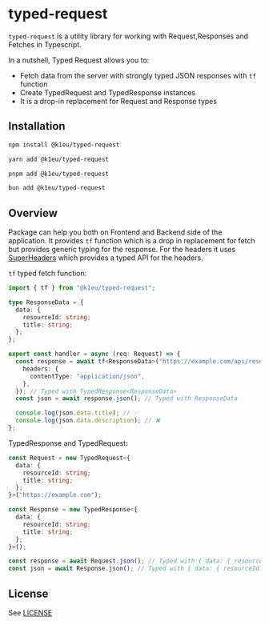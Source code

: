 # typed-request

`typed-request` is a utility library for working with Request,Responses and Fetches in Typescript.

In a nutshell, Typed Request allows you to:

- Fetch data from the server with strongly typed JSON responses with `tf` function
- Create TypedRequest and TypedResponse instances
- It is a drop-in replacement for Request and Response types

## Installation

```sh
npm install @k1eu/typed-request
```

```sh
yarn add @k1eu/typed-request
```

```sh
pnpm add @k1eu/typed-request
```

```sh
bun add @k1eu/typed-request
```

## Overview

Package can help you both on Frontend and Backend side of the application.
It provides `tf` function which is a drop in replacement for fetch but provides generic typing for the response.
For the headers it uses [SuperHeaders](https://github.com/mjackson/superheaders) which provides a typed API for the headers.

`tf` typed fetch function:

```ts
import { tf } from "@k1eu/typed-request";

type ResponseData = {
  data: {
    resourceId: string;
    title: string;
  };
};

export const handler = async (req: Request) => {
  const response = await tf<ResponseData>("https://example.com/api/resource", {
    headers: {
      contentType: "application/json",
    },
  }); // Typed with TypedResponse<ResponseData>
  const json = await response.json(); // Typed with ResponseData

  console.log(json.data.title); // ✅
  console.log(json.data.description); // ❌
};
```

TypedResponse and TypedRequest:

```ts
const Request = new TypedRequest<{
  data: {
    resourceId: string;
    title: string;
  };
}>("https://example.com");

const Response = new TypedResponse<{
  data: {
    resourceId: string;
    title: string;
  };
}>();

const response = await Request.json(); // Typed with { data: { resourceId: string; title: string; } }
const json = await Response.json(); // Typed with { data: { resourceId: string; title: string; } }
```

## License

See [LICENSE](https://github.com/k1eu/typed-request/blob/main/LICENSE)
